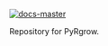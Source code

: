 [![docs-master](https://img.shields.io/badge/docs-master-blue)](https://cge.frama.io/pyrgrow/)

Repository for PyRgrow.